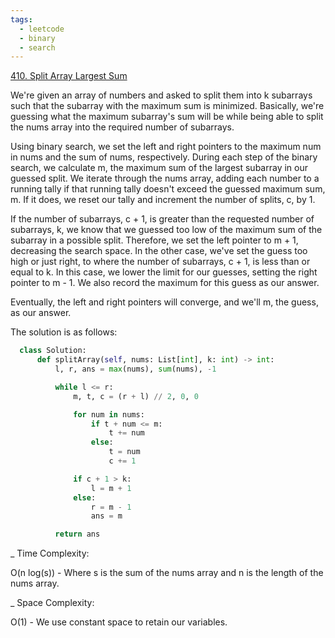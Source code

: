 ```yaml
---
tags:
  - leetcode
  - binary
  - search
---
```


<a href="https://leetcode.com/problems/split-array-largest-sum/">410. Split
Array Largest Sum</a>

We're given an array of numbers and asked to split them into k subarrays such
that the subarray with the maximum sum is minimized. Basically, we're guessing
what the maximum subarray's sum will be while being able to split the nums array
into the required number of subarrays.

Using binary search, we set the left and right pointers to the maximum num in
nums and the sum of nums, respectively. During each step of the binary search,
we calculate m, the maximum sum of the largest subarray in our guessed split. We
iterate through the nums array, adding each number to a running tally if that
running tally doesn't exceed the guessed maximum sum, m. If it does, we reset
our tally and increment the number of splits, c, by 1.

If the number of subarrays, c + 1, is greater than the requested number of
subarrays, k, we know that we guessed too low of the maximum sum of the subarray
in a possible split. Therefore, we set the left pointer to m + 1, decreasing the
search space. In the other case, we've set the guess too high or just right, to
where the number of subarrays, c + 1, is less than or equal to k. In this case,
we lower the limit for our guesses, setting the right pointer to m - 1. We also
record the maximum for this guess as our answer.

Eventually, the left and right pointers will converge, and we'll m, the guess,
as our answer.

The solution is as follows:

```python
  class Solution:
      def splitArray(self, nums: List[int], k: int) -> int:
          l, r, ans = max(nums), sum(nums), -1

          while l <= r:
              m, t, c = (r + l) // 2, 0, 0

              for num in nums:
                  if t + num <= m:
                      t += num
                  else:
                      t = num
                      c += 1

              if c + 1 > k:
                  l = m + 1
              else:
                  r = m - 1
                  ans = m

          return ans
```

\_ Time Complexity:

O(n log(s)) - Where s is the sum of the nums array and n is the length of the
nums array.

\_ Space Complexity:

O(1) - We use constant space to retain our variables.
